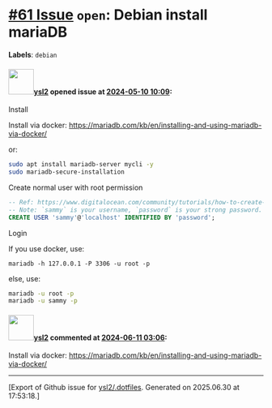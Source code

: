 # [\#61 Issue](https://github.com/ysl2/.dotfiles/issues/61) `open`: Debian install mariaDB
**Labels**: `debian`


#### <img src="https://avatars.githubusercontent.com/u/39717545?u=3a56d7b47e1688f70c83e440ba0835f8d24c43e3&v=4" width="50">[ysl2](https://github.com/ysl2) opened issue at [2024-05-10 10:09](https://github.com/ysl2/.dotfiles/issues/61):

Install

Install via docker: https://mariadb.com/kb/en/installing-and-using-mariadb-via-docker/

or: 

```bash
sudo apt install mariadb-server mycli -y
sudo mariadb-secure-installation
```

Create normal user with root permission

```sql
-- Ref: https://www.digitalocean.com/community/tutorials/how-to-create-a-new-user-and-grant-permissions-in-mysql
-- Note: `sammy` is your username, `password` is your strong password.
CREATE USER 'sammy'@'localhost' IDENTIFIED BY 'password';
```

Login

If you use docker, use:

```
mariadb -h 127.0.0.1 -P 3306 -u root -p
```

else, use:

```bash
mariadb -u root -p
mariadb -u sammy -p
```

#### <img src="https://avatars.githubusercontent.com/u/39717545?u=3a56d7b47e1688f70c83e440ba0835f8d24c43e3&v=4" width="50">[ysl2](https://github.com/ysl2) commented at [2024-06-11 03:06](https://github.com/ysl2/.dotfiles/issues/61#issuecomment-2159694486):

Install via docker: https://mariadb.com/kb/en/installing-and-using-mariadb-via-docker/


-------------------------------------------------------------------------------



[Export of Github issue for [ysl2/.dotfiles](https://github.com/ysl2/.dotfiles). Generated on 2025.06.30 at 17:53:18.]
